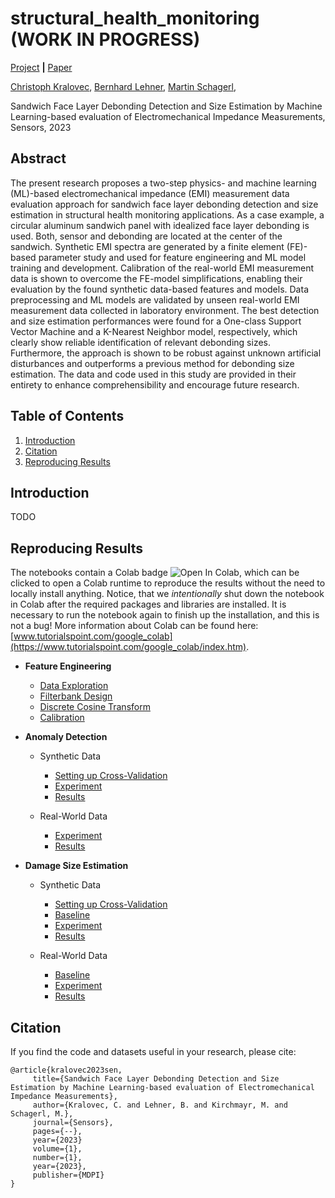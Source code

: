 # structural_health_monitoring (WORK IN PROGRESS)

[Project](https://zenodo.org/record/) **|** [Paper](https://)


[Christoph Kralovec](https://www.jku.at/en/institute-of-structural-lightweight-design/team/christoph-kralovec/),
[Bernhard Lehner](https://www.researchgate.net/profile/Bernhard_Lehner),
[Martin Schagerl](https://www.jku.at/en/institute-of-structural-lightweight-design/team/martin-schagerl/),

Sandwich Face Layer Debonding Detection and Size Estimation
by Machine Learning-based evaluation of Electromechanical
Impedance Measurements, Sensors, 2023

## Abstract
The present research proposes a two-step physics- and machine learning (ML)-based electromechanical impedance (EMI) measurement data evaluation approach for sandwich face layer debonding detection and size estimation in structural health monitoring applications.
As a case example, a circular aluminum sandwich panel with idealized face layer debonding is used.
Both, sensor and debonding are located at the center of the sandwich.
Synthetic EMI spectra are generated by a finite element (FE)-based parameter study and used for feature engineering and ML model training and development.
Calibration of the real-world EMI measurement data is shown to overcome the FE-model simplifications, enabling their evaluation by the found synthetic data-based features and models.
Data preprocessing and ML models are validated by unseen real-world EMI measurement data collected in laboratory environment.
The best detection and size estimation performances were found for a One-class Support Vector Machine and a K-Nearest Neighbor model, respectively, which clearly show reliable identification of relevant debonding sizes.
Furthermore, the approach is shown to be robust against unknown artificial disturbances and outperforms a previous method for debonding size estimation.
The data and code used in this study are provided in their entirety to enhance comprehensibility and encourage future research.


## Table of Contents
1. [Introduction](#introduction)
1. [Citation](#citation)
1. [Reproducing Results](#reproduction)


## Introduction <a name="introduction"></a>
TODO

## Reproducing Results <a name="reproduction"></a>
The notebooks contain a Colab badge ![Open In Colab](https://colab.research.google.com/assets/colab-badge.svg), which can be clicked to open a Colab runtime to reproduce the results without the need to locally install anything.
Notice, that we *intentionally* shut down the notebook in Colab after the required packages and libraries are installed.
It is necessary to run the notebook again to finish up the installation, and this is not a bug!
More information about Colab can be found here: [www.tutorialspoint.com/google_colab](https://www.tutorialspoint.com/google_colab/index.htm).

- **Feature Engineering**
    - [Data Exploration](https://github.com/berni-lehner/structural_health_monitoring/blob/main/notebooks/data_exploration.ipynb)
    - [Filterbank Design](https://github.com/berni-lehner/structural_health_monitoring/blob/main/notebooks/feature_engineering.ipynb)
    - [Discrete Cosine Transform](https://github.com/berni-lehner/structural_health_monitoring/blob/main/notebooks/feature_engineering_2.ipynb)
    - [Calibration](https://github.com/berni-lehner/structural_health_monitoring/blob/main/notebooks/data_calibration.ipynb)

- **Anomaly Detection**
    - Synthetic Data
        - [Setting up Cross-Validation](https://github.com/berni-lehner/structural_health_monitoring/blob/main/notebooks/synthetic_anomaly_AA.ipynb)
        - [Experiment](https://github.com/berni-lehner/structural_health_monitoring/blob/main/notebooks/synthetic_anomaly_AB.ipynb)
        - [Results](https://github.com/berni-lehner/structural_health_monitoring/blob/main/notebooks/synthetic_anomaly_results.ipynb)

    - Real-World Data
        - [Experiment](https://github.com/berni-lehner/structural_health_monitoring/blob/main/notebooks/mixed_anomaly_AB.ipynb)
        - [Results](https://github.com/berni-lehner/structural_health_monitoring/blob/main/notebooks/mixed_anomaly_results.ipynb)

- **Damage Size Estimation**
    - Synthetic Data
        - [Setting up Cross-Validation](https://github.com/berni-lehner/structural_health_monitoring/blob/main/notebooks/synthetic_regression_AA.ipynb)
        - [Baseline](https://github.com/berni-lehner/structural_health_monitoring/blob/main/notebooks/synthetic_regression_AA_BASE.ipynb)
        - [Experiment](https://github.com/berni-lehner/structural_health_monitoring/blob/main/notebooks/synthetic_regression_AB.ipynb)
        - [Results](https://github.com/berni-lehner/structural_health_monitoring/blob/main/notebooks/synthetic_regression_results.ipynb)

    - Real-World Data
        - [Baseline](https://github.com/berni-lehner/structural_health_monitoring/blob/main/notebooks/mixed_regression_AA_BASE.ipynb)
        - [Experiment](https://github.com/berni-lehner/structural_health_monitoring/blob/main/notebooks/mixed_regression_AB.ipynb)
        - [Results](https://github.com/berni-lehner/structural_health_monitoring/blob/main/notebooks/mixed_regression_results.ipynb)



## Citation <a name="citation"></a>
If you find the code and datasets useful in your research, please cite:
    
    @article{kralovec2023sen,
         title={Sandwich Face Layer Debonding Detection and Size Estimation by Machine Learning-based evaluation of Electromechanical Impedance Measurements},
         author={Kralovec, C. and Lehner, B. and Kirchmayr, M. and Schagerl, M.},
         journal={Sensors},
         pages={--},
         year={2023}
         volume={1},
         number={1},
         year={2023},
         publisher={MDPI}
    }    
